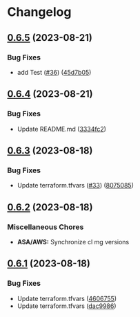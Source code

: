 # Changelog

## [0.6.5](https://github.com/dliskevch/rel/compare/ASA/AWS/v0.6.4...ASA/AWS/v0.6.5) (2023-08-21)


### Bug Fixes

* add Test ([#36](https://github.com/dliskevch/rel/issues/36)) ([45d7b05](https://github.com/dliskevch/rel/commit/45d7b057dcc0d55455f0f30a7d1c1656225173ec))

## [0.6.4](https://github.com/dliskevch/rel/compare/ASA/AWS/v0.6.3...ASA/AWS/v0.6.4) (2023-08-21)


### Bug Fixes

* Update README.md ([3334fc2](https://github.com/dliskevch/rel/commit/3334fc2d7118644327161adb5012455a955edfa3))

## [0.6.3](https://github.com/dliskevch/rel/compare/ASA/AWS/v0.6.2...ASA/AWS/v0.6.3) (2023-08-18)


### Bug Fixes

* Update terraform.tfvars ([#33](https://github.com/dliskevch/rel/issues/33)) ([8075085](https://github.com/dliskevch/rel/commit/8075085ccb57fa8a5d58c27b395c637cbe91ca5a))

## [0.6.2](https://github.com/dliskevch/rel/compare/ASA/AWS/v0.6.1...ASA/AWS/v0.6.2) (2023-08-18)


### Miscellaneous Chores

* **ASA/AWS:** Synchronize cl mg versions

## [0.6.1](https://github.com/dliskevch/rel/compare/ASA/AWS-v0.6.0...ASA/AWS/v0.6.1) (2023-08-18)


### Bug Fixes

* Update terraform.tfvars ([4606755](https://github.com/dliskevch/rel/commit/460675558506eeb4d8192da14b1e100371de998e))
* Update terraform.tfvars ([dac9986](https://github.com/dliskevch/rel/commit/dac9986880f6d2f0599da279e25b987b151b88bf))
